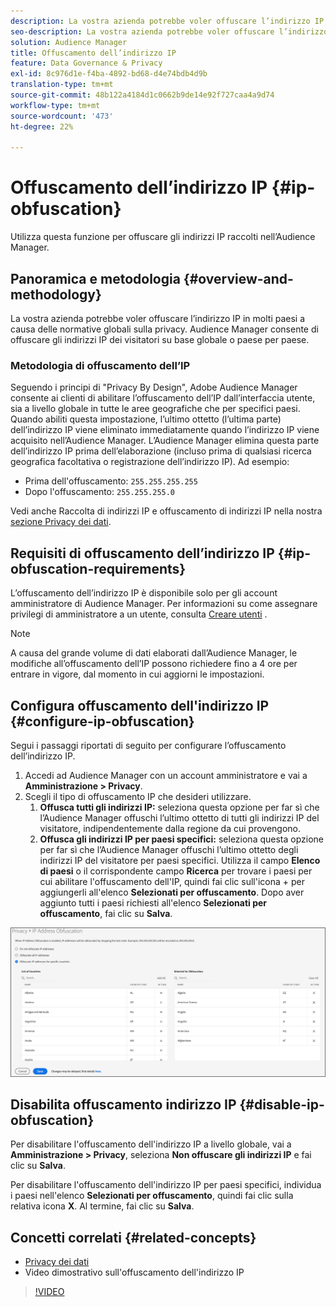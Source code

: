 ```yaml
---
description: La vostra azienda potrebbe voler offuscare l’indirizzo IP in molti paesi a causa delle normative globali sulla privacy. Audience Manager consente di offuscare gli indirizzi IP dei visitatori su base globale o paese per paese.
seo-description: La vostra azienda potrebbe voler offuscare l’indirizzo IP in molti paesi a causa delle normative globali sulla privacy. Audience Manager consente di offuscare gli indirizzi IP dei visitatori su base globale o paese per paese.
solution: Audience Manager
title: Offuscamento dell’indirizzo IP
feature: Data Governance & Privacy
exl-id: 8c976d1e-f4ba-4892-bd68-d4e74bdb4d9b
translation-type: tm+mt
source-git-commit: 48b122a4184d1c0662b9de14e92f727caa4a9d74
workflow-type: tm+mt
source-wordcount: '473'
ht-degree: 22%

---
```


# Offuscamento dell’indirizzo IP {#ip-obfuscation}

Utilizza questa funzione per offuscare gli indirizzi IP raccolti nell’Audience Manager.

## Panoramica e metodologia {#overview-and-methodology}

La vostra azienda potrebbe voler offuscare l’indirizzo IP in molti paesi a causa delle normative globali sulla privacy. Audience Manager consente di offuscare gli indirizzi IP dei visitatori su base globale o paese per paese.

### Metodologia di offuscamento dell’IP

Seguendo i principi di &quot;Privacy By Design&quot;, Adobe Audience Manager consente ai clienti di abilitare l’offuscamento dell’IP dall’interfaccia utente, sia a livello globale in tutte le aree geografiche che per specifici paesi. Quando abiliti questa impostazione, l’ultimo ottetto (l’ultima parte) dell’indirizzo IP viene eliminato immediatamente quando l’indirizzo IP viene acquisito nell’Audience Manager. L’Audience Manager elimina questa parte dell’indirizzo IP prima dell’elaborazione (incluso prima di qualsiasi ricerca geografica facoltativa o registrazione dell’indirizzo IP). Ad esempio:

* Prima dell&#39;offuscamento: `255.255.255.255`
* Dopo l&#39;offuscamento: `255.255.255.0`

Vedi anche Raccolta di indirizzi IP e offuscamento di indirizzi IP nella nostra [sezione Privacy dei dati](/help/using/overview/data-security-and-privacy/data-privacy.md).

## Requisiti di offuscamento dell’indirizzo IP {#ip-obfuscation-requirements}

L’offuscamento dell’indirizzo IP è disponibile solo per gli account amministratore di Audience Manager. Per informazioni su come assegnare privilegi di amministratore a un utente, consulta [Creare utenti](/help/using/features/administration/administration-overview.md#create-users) .

>[!NOTE]
>
> A causa del grande volume di dati elaborati dall’Audience Manager, le modifiche all’offuscamento dell’IP possono richiedere fino a 4 ore per entrare in vigore, dal momento in cui aggiorni le impostazioni.

## Configura offuscamento dell&#39;indirizzo IP {#configure-ip-obfuscation}

Segui i passaggi riportati di seguito per configurare l’offuscamento dell’indirizzo IP.

1. Accedi ad Audience Manager con un account amministratore e vai a **Amministrazione > Privacy**.
2. Scegli il tipo di offuscamento IP che desideri utilizzare.
   1. **Offusca tutti gli indirizzi IP:**  seleziona questa opzione per far sì che l’Audience Manager offuschi l’ultimo ottetto di tutti gli indirizzi IP del visitatore, indipendentemente dalla regione da cui provengono.
   2. **Offusca gli indirizzi IP per paesi specifici:**  seleziona questa opzione per far sì che l’Audience Manager offuschi l’ultimo ottetto degli indirizzi IP del visitatore per paesi specifici. Utilizza il campo **Elenco di paesi** o il corrispondente campo **Ricerca** per trovare i paesi per cui abilitare l&#39;offuscamento dell&#39;IP, quindi fai clic sull&#39;icona + per aggiungerli all&#39;elenco **Selezionati per offuscamento**. Dopo aver aggiunto tutti i paesi richiesti all&#39;elenco **Selezionati per offuscamento**, fai clic su **Salva**.

![](assets/ip-obfuscation.png)

## Disabilita offuscamento indirizzo IP {#disable-ip-obfuscation}

Per disabilitare l&#39;offuscamento dell&#39;indirizzo IP a livello globale, vai a **Amministrazione > Privacy**, seleziona **Non offuscare gli indirizzi IP** e fai clic su **Salva**.

Per disabilitare l&#39;offuscamento dell&#39;indirizzo IP per paesi specifici, individua i paesi nell&#39;elenco **Selezionati per offuscamento**, quindi fai clic sulla relativa icona **X**. Al termine, fai clic su **Salva**.

## Concetti correlati {#related-concepts}

* [Privacy dei dati](/help/using/overview/data-security-and-privacy/data-privacy.md)
* Video dimostrativo sull&#39;offuscamento dell&#39;indirizzo IP
>[!VIDEO](https://video.tv.adobe.com/v/27218/)
